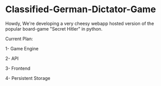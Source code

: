 # Classified-German-Dictator-Game
Howdy, We're developing a very cheesy webapp hosted version of the popular board-game "Secret Hitler" in python. 

Current Plan:

1- Game Engine

2- API

3- Frontend

4- Persistent Storage
